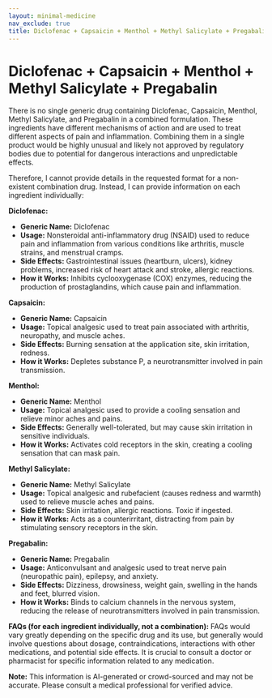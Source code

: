 ```yaml
---
layout: minimal-medicine
nav_exclude: true
title: Diclofenac + Capsaicin + Menthol + Methyl Salicylate + Pregabalin
---
```


# Diclofenac + Capsaicin + Menthol + Methyl Salicylate + Pregabalin

There is no single generic drug containing Diclofenac, Capsaicin, Menthol, Methyl Salicylate, and Pregabalin in a combined formulation.  These ingredients have different mechanisms of action and are used to treat different aspects of pain and inflammation.  Combining them in a single product would be highly unusual and likely not approved by regulatory bodies due to potential for dangerous interactions and unpredictable effects.

Therefore, I cannot provide details in the requested format for a non-existent combination drug.  Instead, I can provide information on each ingredient individually:


**Diclofenac:**

* **Generic Name:** Diclofenac
* **Usage:** Nonsteroidal anti-inflammatory drug (NSAID) used to reduce pain and inflammation from various conditions like arthritis, muscle strains, and menstrual cramps.
* **Side Effects:**  Gastrointestinal issues (heartburn, ulcers), kidney problems, increased risk of heart attack and stroke, allergic reactions.
* **How it Works:** Inhibits cyclooxygenase (COX) enzymes, reducing the production of prostaglandins, which cause pain and inflammation.

**Capsaicin:**

* **Generic Name:** Capsaicin
* **Usage:** Topical analgesic used to treat pain associated with arthritis, neuropathy, and muscle aches.
* **Side Effects:** Burning sensation at the application site, skin irritation, redness.
* **How it Works:** Depletes substance P, a neurotransmitter involved in pain transmission.

**Menthol:**

* **Generic Name:** Menthol
* **Usage:** Topical analgesic used to provide a cooling sensation and relieve minor aches and pains.
* **Side Effects:** Generally well-tolerated, but may cause skin irritation in sensitive individuals.
* **How it Works:** Activates cold receptors in the skin, creating a cooling sensation that can mask pain.

**Methyl Salicylate:**

* **Generic Name:** Methyl Salicylate
* **Usage:** Topical analgesic and rubefacient (causes redness and warmth) used to relieve muscle aches and pains.
* **Side Effects:** Skin irritation, allergic reactions.  Toxic if ingested.
* **How it Works:** Acts as a counterirritant, distracting from pain by stimulating sensory receptors in the skin.

**Pregabalin:**

* **Generic Name:** Pregabalin
* **Usage:**  Anticonvulsant and analgesic used to treat nerve pain (neuropathic pain), epilepsy, and anxiety.
* **Side Effects:** Dizziness, drowsiness, weight gain, swelling in the hands and feet, blurred vision.
* **How it Works:**  Binds to calcium channels in the nervous system, reducing the release of neurotransmitters involved in pain transmission.


**FAQs (for each ingredient individually, not a combination):**  FAQs would vary greatly depending on the specific drug and its use, but generally would involve questions about dosage, contraindications, interactions with other medications, and potential side effects.  It is crucial to consult a doctor or pharmacist for specific information related to any medication.


**Note:** This information is AI-generated or crowd-sourced and may not be accurate. Please consult a medical professional for verified advice.